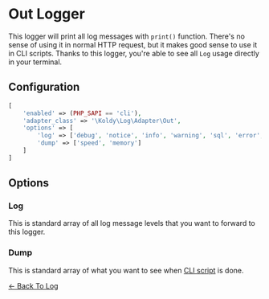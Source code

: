 # Out Logger

This logger will print all log messages with `print()` function. There's no sense of using it in normal HTTP request,
but it makes good sense to use it in CLI scripts. Thanks to this logger, you're able to see all `Log` usage directly
in your terminal.

## Configuration

```php
[
	'enabled' => (PHP_SAPI == 'cli'),
	'adapter_class' => '\Koldy\Log\Adapter\Out',
	'options' => [
		'log' => ['debug', 'notice', 'info', 'warning', 'sql', 'error', 'critical', 'alert', 'emergency'],
		'dump' => ['speed', 'memory']
	]
]
```

## Options

### Log

This is standard array of all log message levels that you want to forward to this logger.

### Dump

This is standard array of what you want to see when [CLI script](../cli.md) is done.


[&larr; Back To Log](../log.md#available-log-writers)